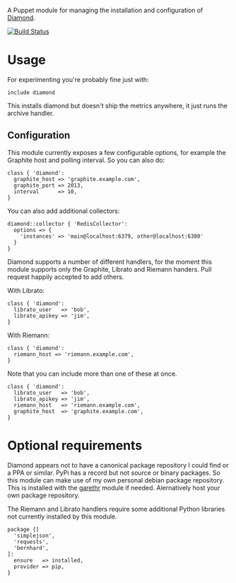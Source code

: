 A Puppet module for managing the installation and configuration of
[Diamond](https://github.com/BrightcoveOS/Diamond).

[![Build
Status](https://secure.travis-ci.org/garethr/garethr-diamond.png)](http://travis-ci.org/garethr/garethr-diamond)

# Usage

For experimenting you're probably fine just with:

    include diamond

This installs diamond but doesn't ship the metrics anywhere, it just
runs the archive handler.

## Configuration

This module currently exposes a few configurable options, for example 
the Graphite host and polling interval. So you can also do:

    class { 'diamond':
      graphite_host => 'graphite.example.com',
      graphite_port => 2013,
      interval      => 10,
    }

You can also add additional collectors:

    diamond::collector { 'RedisCollector':
      options => {
        'instances' => 'main@localhost:6379, other@localhost:6380'
      }
    }

Diamond supports a number of different handlers, for the moment this
module supports only the Graphite, Librato and Riemann handers. Pull request
happily accepted to add others.

With Librato:

    class { 'diamond':
      librato_user   => 'bob',
      librato_apikey => 'jim',
    }

With Riemann:

    class { 'diamond':
      riemann_host => 'riemann.example.com',
    }

Note that you can include more than one of these at once.

    class { 'diamond':
      librato_user   => 'bob',
      librato_apikey => 'jim',
      riemann_host   => 'riemann.example.com',
      graphite_host  => 'graphite.example.com',
    }

# Optional requirements

Diamond appears not to have a canonical package repository I could find
or a PPA or similar. PyPi has a record but not source or binary
packages. So this module can make use of my own personal debian package
repository. This is installed with the
[garethr](https://github.com/garethr/garethr-garethr) module if needed.
Alernatively host your own package repository.

The Riemann and Librato handlers require some additional Python
libraries not currently installed by this module.

    package {[
      'simplejson',
      'requests',
      'bernhard',
    ]:
      ensure   => installed,
      provider => pip,
    }

